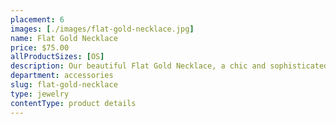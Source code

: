 ```yaml
---
placement: 6
images: [./images/flat-gold-necklace.jpg]
name: Flat Gold Necklace
price: $75.00
allProductSizes: [OS]
description: Our beautiful Flat Gold Necklace, a chic and sophisticated piece of jewelry that is perfect for any occasion. This stunning necklace is gold plated with a high shine, giving it a luxurious and elegant finish that will catch the light beautifully.
department: accessories
slug: flat-gold-necklace
type: jewelry
contentType: product details
---
```

